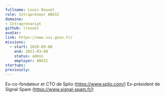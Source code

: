 ```yaml
---
fullname: Louis Rouxel
role: Intrapreneur ANSSI
domaine:
- Intraprenariat
github: lrouxel
avatar: 
link: https://www.ssi.gouv.fr/
missions: 
  - start: 2020-09-08
    end: 2021-03-08
    status: admin
    employer: ANSSI
startups: 
previously:
---
```


Ex-co-fondateur et CTO de Splio (https://www.splio.com/)
Ex-président de Signal Spam (https://www.signal-spam.fr/)
